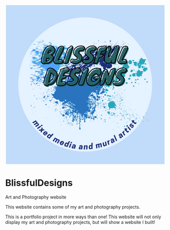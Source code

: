 <p align="center">
   <img style: "width:20%"; src="images/logo.png"/>
</p>

# BlissfulDesigns
Art and Photography website

This website contains some of my art and photography projects.
 
This is a portfolio project in more ways than one! This website will not only display my art and photography projects, but will show a website I built!
